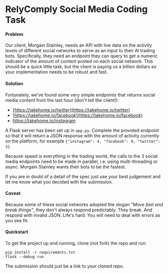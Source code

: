 # **RelyComply Social Media Coding Task**

#### Problem

Our client, Morgain Stainley, needs an API with live data on the activity levels of different social networks to serve as an input to their AI trading bots. Specifically, they need an endpoint they can query to get a numeric indicator of the amount of content posted on each social network. This should be a quick little task, but the client is paying us a billion dollars so your implementation needs to be robust and fast.

#### Solution

Fortunately, we’ve found some very simple endpoints that returns social media content from the last hour (don't tell the client!):

- [https://takehome.io/twitter](https://takehome.io/twitter)
- [https://takehome.io/facebook](https://takehome.io/facebook)
- https://takehome.io/instagram

A Flask server has been set up in `app.py`. Complete the provided endpoint so that it will return a JSON response with the amount of activity currently on the platform, for example `{"instagram": 4, "facebook": 9, "twitter": 3}`.

Because speed is everything in the trading world, the calls to the 3 social media endpoints need to be made in parallel, i.e. using multi-threading or async. Morgain Stainley wants their bots to be the fastest.

If you are in doubt of a detail of the spec just use your best judgement and let me know what you decided with the submission.

#### Caveat

Because some of these social networks adopted the slogan *"Move fast and break things"*, they don't always respond predictably. They break. And respond with invalid JSON. Life's hard. You will need to deal with errors as you see fit.

#### Quickstart

To get the project up and running, clone (not fork) the repo and run:

```
pip install -r requirements.txt
flask --debug run
```

The submission should just be a link to your cloned repo.
